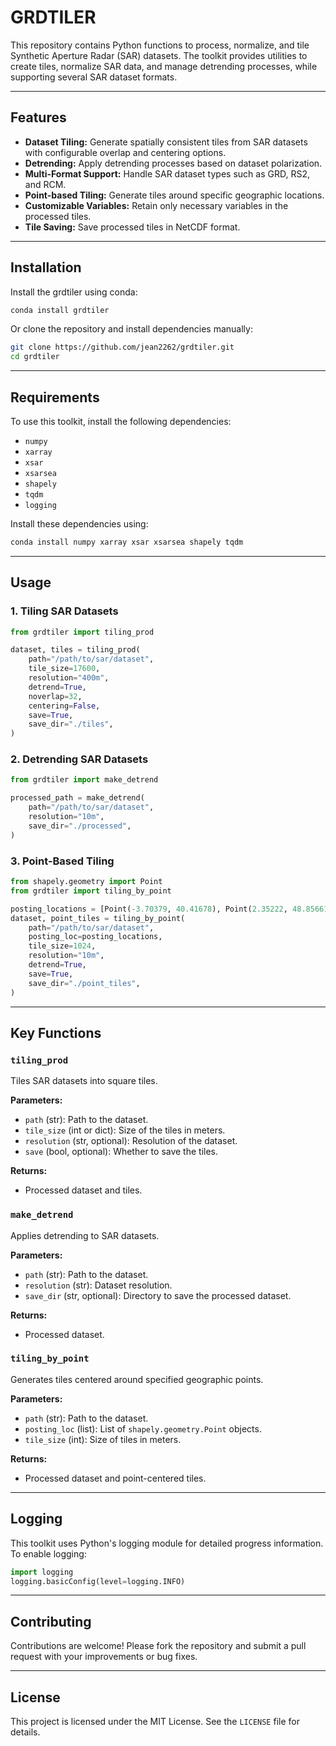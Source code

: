 # GRDTILER

This repository contains Python functions to process, normalize, and tile Synthetic Aperture Radar (SAR) datasets. The toolkit provides utilities to create tiles, normalize SAR data, and manage detrending processes, while supporting several SAR dataset formats.

---

## Features
- **Dataset Tiling:** Generate spatially consistent tiles from SAR datasets with configurable overlap and centering options.
- **Detrending:** Apply detrending processes based on dataset polarization.
- **Multi-Format Support:** Handle SAR dataset types such as GRD, RS2, and RCM.
- **Point-based Tiling:** Generate tiles around specific geographic locations.
- **Customizable Variables:** Retain only necessary variables in the processed tiles.
- **Tile Saving:** Save processed tiles in NetCDF format.

---

## Installation

Install the grdtiler using conda:

```bash
conda install grdtiler
```

Or clone the repository and install dependencies manually:

```bash
git clone https://github.com/jean2262/grdtiler.git
cd grdtiler
```

---

## Requirements

To use this toolkit, install the following dependencies:

- `numpy`
- `xarray`
- `xsar`
- `xsarsea`
- `shapely`
- `tqdm`
- `logging`

Install these dependencies using:

```bash
conda install numpy xarray xsar xsarsea shapely tqdm
```

---

## Usage

### 1. Tiling SAR Datasets

```python
from grdtiler import tiling_prod

dataset, tiles = tiling_prod(
    path="/path/to/sar/dataset",
    tile_size=17600,
    resolution="400m",
    detrend=True,
    noverlap=32,
    centering=False,
    save=True,
    save_dir="./tiles",
)
```

### 2. Detrending SAR Datasets

```python
from grdtiler import make_detrend

processed_path = make_detrend(
    path="/path/to/sar/dataset",
    resolution="10m",
    save_dir="./processed",
)
```

### 3. Point-Based Tiling

```python
from shapely.geometry import Point
from grdtiler import tiling_by_point

posting_locations = [Point(-3.70379, 40.41678), Point(2.35222, 48.85661)]
dataset, point_tiles = tiling_by_point(
    path="/path/to/sar/dataset",
    posting_loc=posting_locations,
    tile_size=1024,
    resolution="10m",
    detrend=True,
    save=True,
    save_dir="./point_tiles",
)
```

---

## Key Functions

### `tiling_prod`
Tiles SAR datasets into square tiles.

**Parameters:**
- `path` (str): Path to the dataset.
- `tile_size` (int or dict): Size of the tiles in meters.
- `resolution` (str, optional): Resolution of the dataset.
- `save` (bool, optional): Whether to save the tiles.

**Returns:**
- Processed dataset and tiles.

### `make_detrend`
Applies detrending to SAR datasets.

**Parameters:**
- `path` (str): Path to the dataset.
- `resolution` (str): Dataset resolution.
- `save_dir` (str, optional): Directory to save the processed dataset.

**Returns:**
- Processed dataset.

### `tiling_by_point`
Generates tiles centered around specified geographic points.

**Parameters:**
- `path` (str): Path to the dataset.
- `posting_loc` (list): List of `shapely.geometry.Point` objects.
- `tile_size` (int): Size of tiles in meters.

**Returns:**
- Processed dataset and point-centered tiles.

---

## Logging

This toolkit uses Python's logging module for detailed progress information. To enable logging:

```python
import logging
logging.basicConfig(level=logging.INFO)
```

---

## Contributing

Contributions are welcome! Please fork the repository and submit a pull request with your improvements or bug fixes.

---

## License

This project is licensed under the MIT License. See the `LICENSE` file for details.
